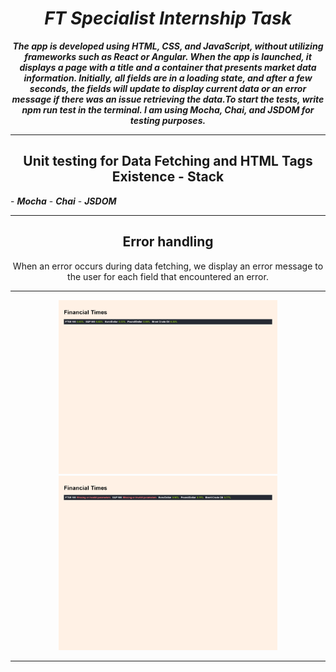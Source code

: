 <h1 align="center"><i> FT Specialist Internship Task</i></h1>

**_<p align="center">The app is developed using HTML, CSS, and JavaScript, without utilizing frameworks such as React or Angular. When the app is launched, it displays a page with a title and a container that presents market data information. Initially, all fields are in a loading state, and after a few seconds, the fields will update to display current data or an error message if there was an issue retrieving the data.To start the tests, write npm run test in the terminal. I am using Mocha, Chai, and JSDOM for testing purposes.</p>_**

<hr/>
<h2 align="center">Unit testing for Data Fetching and HTML Tags Existence - Stack </h2>
- <i><b>Mocha</b></i>
- <i><b>Chai</b></i>
- <i><b>JSDOM</b></i>
<hr/>
<h2 align="center">Error handling</h2>
<p align="center">When an error occurs during data fetching, we display an error message to the user for each field that encountered an error.</p>
<hr/>
<p align="center">
  <img src="./images/image.png" width="350" title="hover text">
  <img src="./images/error-image.png" width="350" title="hover text">
  
</p>
<hr/>
